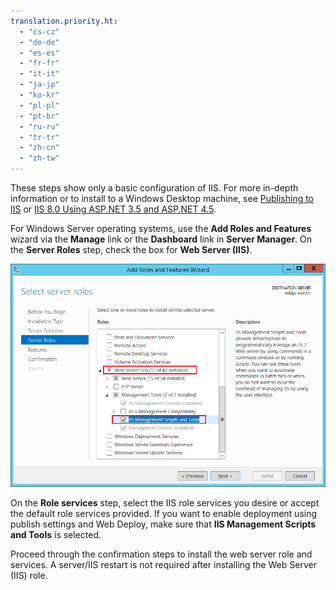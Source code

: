 ```yaml
---
translation.priority.ht: 
  - "cs-cz"
  - "de-de"
  - "es-es"
  - "fr-fr"
  - "it-it"
  - "ja-jp"
  - "ko-kr"
  - "pl-pl"
  - "pt-br"
  - "ru-ru"
  - "tr-tr"
  - "zh-cn"
  - "zh-tw"
---
```

These steps show only a basic configuration of IIS. For more in-depth information or to install to a Windows Desktop machine, see [Publishing to IIS](/aspnet/core/publishing/iis?tabs=aspnetcore2x#iis-configuration) or [IIS 8.0 Using ASP.NET 3.5 and ASP.NET 4.5](/iis/get-started/whats-new-in-iis-8/iis-80-using-aspnet-35-and-aspnet-45).

For Windows Server operating systems, use the **Add Roles and Features** wizard via the **Manage** link or the **Dashboard** link in **Server Manager**. On the **Server Roles** step, check the box for **Web Server (IIS)**.

![The Web Server IIS role is selected in the Select server roles step.](../media/remotedbg-server-roles-ws2012.png)

On the **Role services** step, select the IIS role services you desire or accept the default role services provided. If you want to enable deployment using publish settings and Web Deploy, make sure that **IIS Management Scripts and Tools** is selected.

Proceed through the confirmation steps to install the web server role and services. A server/IIS restart is not required after installing the Web Server (IIS) role.